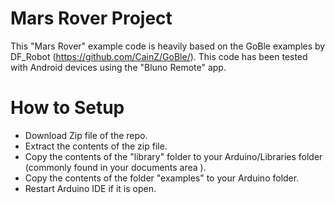 # Mars Rover Project

This "Mars Rover" example code is heavily based on the GoBle examples by DF_Robot (https://github.com/CainZ/GoBle/). This code has been tested with Android devices using the "Bluno Remote" app.

# How to Setup

  - Download Zip file of the repo.
  - Extract the contents of the zip file.
  - Copy the contents of the "library" folder to your Arduino/Libraries folder (commonly found in your documents area ).
  - Copy the contents of the folder "examples" to your Arduino folder.
  - Restart Arduino IDE if it is open.

